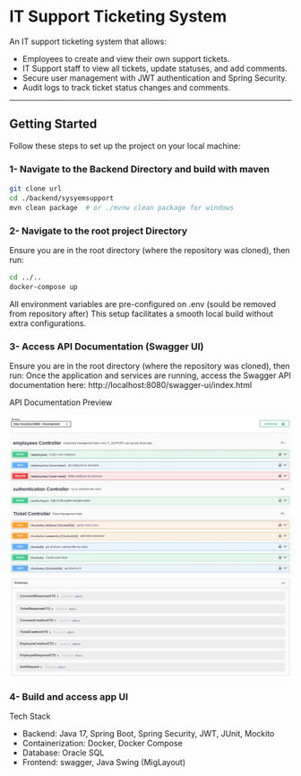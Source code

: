 # IT Support Ticketing System

An IT support ticketing system that allows:
- Employees to create and view their own support tickets.
- IT Support staff to view all tickets, update statuses, and add comments.
- Secure user management with JWT authentication and Spring Security.
- Audit logs to track ticket status changes and comments.

---

## Getting Started

Follow these steps to set up the project on your local machine:

### 1- Navigate to the Backend Directory and build with maven

```bash
git clone url
cd ./backend/sysyemsupport
mvn clean package  # or ./mvnw clean package for windows
```
### 2- Navigate to the root project Directory

Ensure you are in the root directory (where the repository was cloned), then run:

```bash
cd ../..
docker-compose up
```
All environment variables are pre-configured on .env (sould be removed from repository after)
This setup facilitates a smooth local build without extra configurations.

### 3- Access API Documentation (Swagger UI)

Ensure you are in the root directory (where the repository was cloned), then run:
Once the application and services are running, access the Swagger API documentation here: http://localhost:8080/swagger-ui/index.html

API Documentation Preview

![APIs](https://github.com/younesaa/HAHN-IT_Support_Ticketing_System/blob/main/swagger-preview1.JPG?raw=true)
![DTOs](https://github.com/younesaa/HAHN-IT_Support_Ticketing_System/blob/main/swagger-preview2.JPG?raw=true)

### 4- Build and access app UI

Tech Stack

- Backend: Java 17, Spring Boot, Spring Security, JWT, JUnit, Mockito
- Containerization: Docker, Docker Compose
- Database: Oracle SQL
- Frontend: swagger, Java Swing (MigLayout)